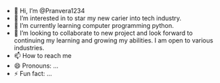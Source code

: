 - 👋 Hi, I’m @Pranvera1234
- 👀 I’m interested in to star my new carier into tech industry. 
- 🌱 I’m currently learning computer programming python.
- 💞️ I’m looking to collaborate to new project and look forward to continuing my learning and growing my abilities. I am open to various industries.
- 📫 How to reach me 
- 😄 Pronouns: ...
- ⚡ Fun fact: ...

<!---
Pranvera1234/Pranvera1234 is a ✨ special ✨ repository because its `README.md` (this file) appears on your GitHub profile.
You can click the Preview link to take a look at your changes.
--->
